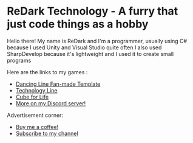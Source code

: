 # ReDark Technology - A furry that just code things as a hobby
 Hello there! My name is ReDark and I'm a programmer,
 usually using C# because I used Unity and Visual Studio quite often
 I also used SharpDevelop because it's lightweight and I used it to create small programs
 
 Here are the links to my games :
 - [Dancing Line Fan-made Template](https://github.com/ReDarkTechnology/DancingLineFanmadeTemplate)
 - [Technology Line](https://redark-technology.itch.io/technology-line)
 - [Cube for Life](https://redark-technology.itch.io/cubeforlife)
 - [More on my Discord server!](https://discord.gg/qxTSBjG4Vg)
 
 Advertisement corner:
 - [Buy me a coffee!](https://ko-fi.com/redarktechnology)
 - [Subscribe to my channel](https://www.youtube.com/channel/UC78d9FErsYoXvVXLqIZDTuA)
<!--
**ReDarkTechnology/ReDarkTechnology** is a ✨ _special_ ✨ repository because its `README.md` (this file) appears on your GitHub profile.

Here are some ideas to get you started:

- 🔭 I’m currently working on ...
- 🌱 I’m currently learning ...
- 👯 I’m looking to collaborate on ...
- 🤔 I’m looking for help with ...
- 💬 Ask me about ...
- 📫 How to reach me: ...
- 😄 Pronouns: ...
- ⚡ Fun fact: ...
-->
